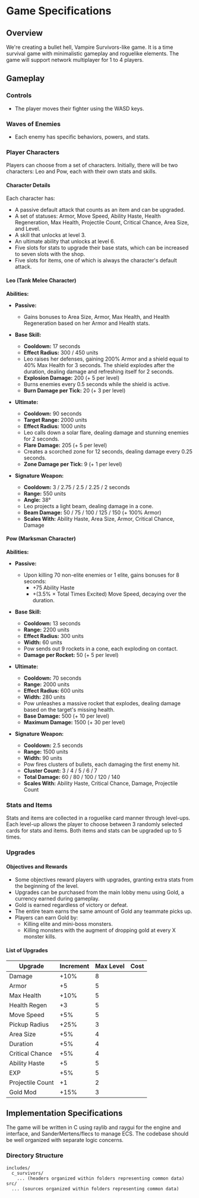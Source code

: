 # Game Specifications

## Overview

We're creating a bullet hell, Vampire Survivors-like game. It is a time survival game with minimalistic gameplay and roguelike elements. The game will support network multiplayer for 1 to 4 players.

## Gameplay

### Controls

- The player moves their fighter using the WASD keys.

### Waves of Enemies

- Each enemy has specific behaviors, powers, and stats.

### Player Characters

Players can choose from a set of characters. Initially, there will be two characters: Leo and Pow, each with their own stats and skills.

#### Character Details

Each character has:

- A passive default attack that counts as an item and can be upgraded.
- A set of statuses: Armor, Move Speed, Ability Haste, Health Regeneration, Max Health, Projectile Count, Critical Chance, Area Size, and Level.
- A skill that unlocks at level 3.
- An ultimate ability that unlocks at level 6.
- Five slots for stats to upgrade their base stats, which can be increased to seven slots with the shop.
- Five slots for items, one of which is always the character's default attack.

#### Leo (Tank Melee Character)

**Abilities:**

- **Passive:**

  - Gains bonuses to Area Size, Armor, Max Health, and Health Regeneration based on her Armor and Health stats.

- **Base Skill:**

  - **Cooldown:** 17 seconds
  - **Effect Radius:** 300 / 450 units
  - Leo raises her defenses, gaining 200% Armor and a shield equal to 40% Max Health for 3 seconds. The shield explodes after the duration, dealing damage and refreshing itself for 2 seconds.
  - **Explosion Damage:** 200 (+ 5 per level)
  - Burns enemies every 0.5 seconds while the shield is active.
  - **Burn Damage per Tick:** 20 (+ 3 per level)

- **Ultimate:**

  - **Cooldown:** 90 seconds
  - **Target Range:** 2000 units
  - **Effect Radius:** 1000 units
  - Leo calls down a solar flare, dealing damage and stunning enemies for 2 seconds.
  - **Flare Damage:** 205 (+ 5 per level)
  - Creates a scorched zone for 12 seconds, dealing damage every 0.25 seconds.
  - **Zone Damage per Tick:** 9 (+ 1 per level)

- **Signature Weapon:**
  - **Cooldown:** 3 / 2.75 / 2.5 / 2.25 / 2 seconds
  - **Range:** 550 units
  - **Angle:** 38°
  - Leo projects a light beam, dealing damage in a cone.
  - **Beam Damage:** 50 / 75 / 100 / 125 / 150 (+ 100% Armor)
  - **Scales With:** Ability Haste, Area Size, Armor, Critical Chance, Damage

#### Pow (Marksman Character)

**Abilities:**

- **Passive:**

  - Upon killing 70 non-elite enemies or 1 elite, gains bonuses for 8 seconds:
    - +75 Ability Haste
    - +(3.5% × Total Times Excited) Move Speed, decaying over the duration.

- **Base Skill:**

  - **Cooldown:** 13 seconds
  - **Range:** 2200 units
  - **Effect Radius:** 300 units
  - **Width:** 60 units
  - Pow sends out 9 rockets in a cone, each exploding on contact.
  - **Damage per Rocket:** 50 (+ 5 per level)

- **Ultimate:**

  - **Cooldown:** 70 seconds
  - **Range:** 2000 units
  - **Effect Radius:** 600 units
  - **Width:** 280 units
  - Pow unleashes a massive rocket that explodes, dealing damage based on the target's missing health.
  - **Base Damage:** 500 (+ 10 per level)
  - **Maximum Damage:** 1500 (+ 30 per level)

- **Signature Weapon:**
  - **Cooldown:** 2.5 seconds
  - **Range:** 1500 units
  - **Width:** 90 units
  - Pow fires clusters of bullets, each damaging the first enemy hit.
  - **Cluster Count:** 3 / 4 / 5 / 6 / 7
  - **Total Damage:** 60 / 80 / 100 / 120 / 140
  - **Scales With:** Ability Haste, Critical Chance, Damage, Projectile Count

### Stats and Items

Stats and items are collected in a roguelike card manner through level-ups. Each level-up allows the player to choose between 3 randomly selected cards for stats and items. Both items and stats can be upgraded up to 5 times.

### Upgrades

#### Objectives and Rewards

- Some objectives reward players with upgrades, granting extra stats from the beginning of the level.
- Upgrades can be purchased from the main lobby menu using Gold, a currency earned during gameplay.
- Gold is earned regardless of victory or defeat.
- The entire team earns the same amount of Gold any teammate picks up.
- Players can earn Gold by:
  - Killing elite and mini-boss monsters.
  - Killing monsters with the augment of dropping gold at every X monster kills.

#### List of Upgrades

| Upgrade          | Increment | Max Level | Cost |
| ---------------- | --------- | --------- | ---- |
| Damage           | +10%      | 8         |      |
| Armor            | +5        | 5         |      |
| Max Health       | +10%      | 5         |      |
| Health Regen     | +3        | 5         |      |
| Move Speed       | +5%       | 5         |      |
| Pickup Radius    | +25%      | 3         |      |
| Area Size        | +5%       | 4         |      |
| Duration         | +5%       | 4         |      |
| Critical Chance  | +5%       | 4         |      |
| Ability Haste    | +5        | 5         |      |
| EXP              | +5%       | 5         |      |
| Projectile Count | +1        | 2         |      |
| Gold Mod         | +15%      | 3         |      |

## Implementation Specifications

The game will be written in C using raylib and raygui for the engine and interface, and SanderMertens/flecs to manage ECS. The codebase should be well organized with separate logic concerns.

### Directory Structure

```
includes/
  c_survivors/
    ... (headers organized within folders representing common data)
src/
  ... (sources organized within folders representing common data)
```
